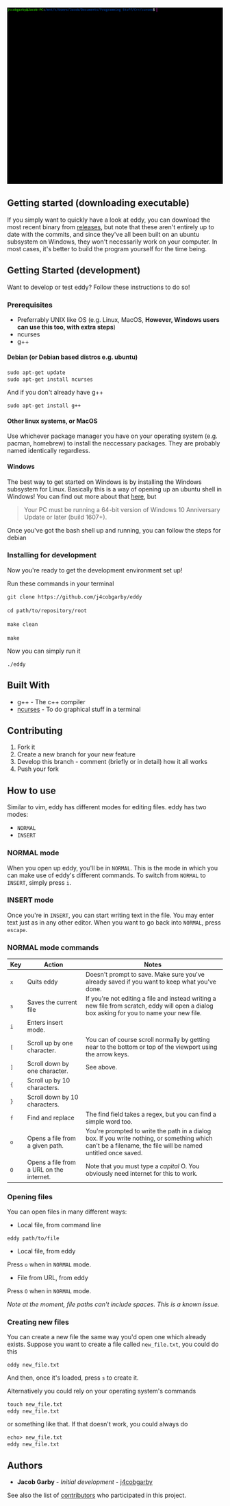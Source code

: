 ![](demo.gif)

## Getting started (downloading executable)

If you simply want to quickly have a look at eddy, you can download the most recent binary from [releases](https://github.com/j4cobgarby/eddy/releases), but note that these aren't entirely up to date with the commits, and since they've all been built on an ubuntu subsystem on Windows, they won't necessarily work on your computer. In most cases, it's better to build the program yourself for the time being.

## Getting Started (development)

Want to develop or test eddy? Follow these instructions to do so!

### Prerequisites

 - Preferrably UNIX like OS (e.g. Linux, MacOS, **However, Windows users can use this too, with extra steps**)
 - ncurses
 - g++

#### Debian (or Debian based distros e.g. ubuntu)

```
sudo apt-get update
sudo apt-get install ncurses
```
And if you don't already have g++
```
sudo apt-get install g++
```

#### Other linux systems, or MacOS

Use whichever package manager you have on your operating system (e.g. pacman, homebrew)
to install the neccessary packages. They are probably named identically regardless.

#### Windows

The best way to get started on Windows is by installing the Windows subsystem for Linux. Basically this is
a way of opening up an ubuntu shell in Windows! You can find out more about that
[here](https://msdn.microsoft.com/en-gb/commandline/wsl/install_guide), but

> Your PC must be running a 64-bit version of Windows 10 Anniversary Update or later (build 1607+).

Once you've got the bash shell up and running, you can follow the steps for debian

### Installing for development

Now you're ready to get the development environment set up!

Run these commands in your terminal

```
git clone https://github.com/j4cobgarby/eddy

cd path/to/repository/root

make clean

make
```

Now you can simply run it

```
./eddy
```

## Built With

* g++ - The c++ compiler
* [ncurses](http://invisible-island.net/ncurses/man/ncurses.3x.html) - To do graphical stuff in a terminal

## Contributing

 1. Fork it
 2. Create a new branch for your new feature
 3. Develop this branch - comment (briefly or in detail) how it all works
 4. Push your fork

## How to use

Similar to vim, eddy has different modes for editing files. eddy has two modes:

 - `NORMAL`
 - `INSERT`

### NORMAL mode

When you open up eddy, you'll be in `NORMAL`. This is the mode in which you can make use of eddy's
different commands. To switch from `NORMAL` to `INSERT`, simply press `i`.

### INSERT mode

Once you're in `INSERT`, you can start writing text in the file. You may enter text just as in any
other editor. When you want to go back into `NORMAL`, press `escape`.

### NORMAL mode commands

|Key|Action|Notes|
|---|---|---|
|`x`|Quits eddy|Doesn't prompt to save. Make sure you've already saved if you want to keep what you've done.|
|`s`|Saves the current file|If you're not editing a file and instead writing a new file from scratch, eddy will open a dialog box asking for you to name your new file.|
|`i`|Enters insert mode.||
|`[`|Scroll up by one character.|You can of course scroll normally by getting near to the bottom or top of the viewport using the arrow keys.|
|`]`|Scroll down by one character.|See above.|
|`{`|Scroll up by 10 characters.||
|`}`|Scroll down by 10 characters.||
|`f`|Find and replace|The find field takes a regex, but you can find a simple word too.|
|`o`|Opens a file from a given path.|You're prompted to write the path in a dialog box. If you write nothing, or something which can't be a filename, the file will be named untitled once saved.|
|`O`|Opens a file from a URL on the internet.|Note that you must type a _capital_ O. You obviously need internet for this to work.|

### Opening files

You can open files in many different ways:

 - Local file, from command line

```
eddy path/to/file
```

 - Local file, from eddy

 Press `o` when in `NORMAL` mode.

 - File from URL, from eddy

 Press `O` when in `NORMAL` mode.

*Note at the moment, file paths can't include spaces. This is a known issue.*

### Creating new files

You can create a new file the same way you'd open one which already exists. Suppose you want to create a file called `new_file.txt`, you could do this

```
eddy new_file.txt
```

And then, once it's loaded, press `s` to create it.

Alternatively you could rely on your operating system's commands

```
touch new_file.txt
eddy new_file.txt
```

or something like that. If that doesn't work, you could always do

```
echo> new_file.txt
eddy new_file.txt
```

## Authors

* **Jacob Garby** - *Initial development* - [j4cobgarby](https://github.com/j4cobgarby)

See also the list of [contributors](https://github.com/j4cobgarby/eddy/contributors) who participated in this project.
